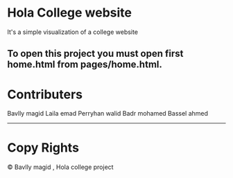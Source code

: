 # Hola College website 
It's a simple visualization of a college website 

To open this project you must open first home.html from pages/home.html. 
---
# Contributers 
Bavlly magid 
Laila emad 
Perryhan walid
Badr mohamed 
Bassel ahmed

---
# Copy Rights 
© Bavlly magid , Hola college project 
